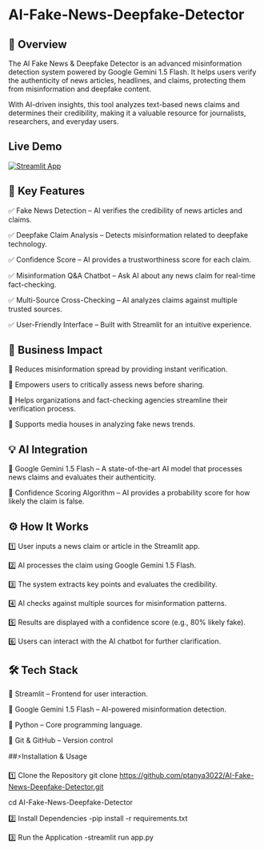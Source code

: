 # AI-Fake-News-Deepfake-Detector

## 📝 Overview
The AI Fake News & Deepfake Detector is an advanced misinformation detection system powered by Google Gemini 1.5 Flash. It helps users verify the authenticity of news articles, headlines, and claims, protecting them from misinformation and deepfake content.

With AI-driven insights, this tool analyzes text-based news claims and determines their credibility, making it a valuable resource for journalists, researchers, and everyday users.

## Live Demo
[![Streamlit App](https://img.shields.io/badge/Streamlit-Online-blue)](https://ai-fake-news-deepfake-detector-wvaxvntkabkcv5ptnzpd9e.streamlit.app/)


## 🎯 Key Features
✅ Fake News Detection – AI verifies the credibility of news articles and claims.

✅ Deepfake Claim Analysis – Detects misinformation related to deepfake technology.

✅ Confidence Score – AI provides a trustworthiness score for each claim.

✅ Misinformation Q&A Chatbot – Ask AI about any news claim for real-time fact-checking.

✅ Multi-Source Cross-Checking – AI analyzes claims against multiple trusted sources.

✅ User-Friendly Interface – Built with Streamlit for an intuitive experience.


## 🚀 Business Impact
📌 Reduces misinformation spread by providing instant verification.

📌 Empowers users to critically assess news before sharing.

📌 Helps organizations and fact-checking agencies streamline their verification process.

📌 Supports media houses in analyzing fake news trends.

## 💡 AI Integration
🔹 Google Gemini 1.5 Flash – A state-of-the-art AI model that processes news claims and evaluates their authenticity.

🔹 Confidence Scoring Algorithm – AI provides a probability score for how likely the claim is false.

## ⚙️ How It Works
1️⃣ User inputs a news claim or article in the Streamlit app.

2️⃣ AI processes the claim using Google Gemini 1.5 Flash.

3️⃣ The system extracts key points and evaluates the credibility.

4️⃣ AI checks against multiple sources for misinformation patterns.

5️⃣ Results are displayed with a confidence score (e.g., 80% likely fake).

6️⃣ Users can interact with the AI chatbot for further clarification.

## 🛠️ Tech Stack
🔹 Streamlit – Frontend for user interaction.

🔹 Google Gemini 1.5 Flash – AI-powered misinformation detection.

🔹 Python – Core programming language.

🔹 Git & GitHub – Version control


##⚡Installation & Usage

1️⃣ Clone the Repository
git clone https://github.com/ptanya3022/AI-Fake-News-Deepfake-Detector.git

cd AI-Fake-News-Deepfake-Detector

2️⃣ Install Dependencies
-pip install -r requirements.txt

3️⃣ Run the Application
-streamlit run app.py




